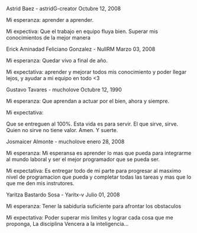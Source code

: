Astrid Baez - astridG-creator
Octubre 12, 2008

Mi esperanza: 
aprender a aprender.

Mi expectiva: 
Que el trabajo en equipo fluya bien. 
Superar mis conocimientos de la mejor manera


Erick Aminadad Feliciano Gonzalez - NullRM
Marzo 03, 2008

Mi esperanza:
Quedar vivo a final de año.

Mi expectativa:
aprender y mejorar todos mis conocimiento y poder llegar lejos, y ayudar a mi equipo en todo <3



Gustavo Tavares - mucholove
Octubre 12, 1990

Mi esperanza:
Que aprendan a actuar por el bien, ahora y siempre.

Mi expectativa:

Que se entreguen al 100%. Esta vida es para servir.
El que sirve, sirve. Quien no sirve no tiene valor.
Amen. Y suerte. 


Josmaicer Almonte - mucholove
enero 28, 2008

Mi esperanza:
Mi esperansa es aprender lo mas que pueda para integrarme al mundo laboral y ser el mejor programador que se pueda ser.

Mi expectativa:
Es entregar todo de mi parte para progresar al masximo nivel de programacion que pueda y completar todas las tareas y mas que lo que me den mis instrutores. 



Yaritza Bastardo Sosa - Yaritx-v
Julio 01, 2008

Mi esperanza:
Tener la sabiduria suficiente para afrontar los obstaculos 

Mi expectativa:
Poder superar mis limites y lograr cada cosa que me proponga, La disciplina Vencera a la inteligencia...


